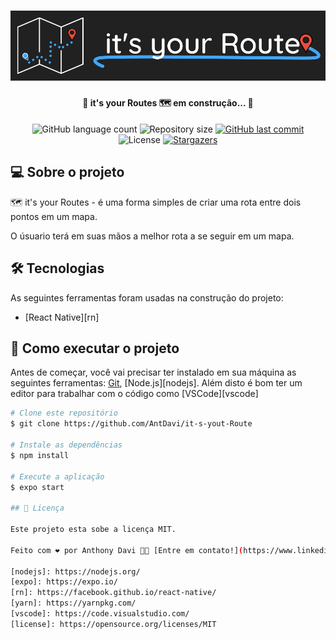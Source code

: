 <h1 align="center">
    <img alt="It's Your Route" title="It's Your Route" src="./assets/Banner.png" />
</h1>

<h4 align="center"> 
	🚧 it's your Routes 🗺 em construção... 🚧
</h4>

<p align="center">
  <img alt="GitHub language count" src="https://img.shields.io/github/languages/count/tgmarinho/nlw1?color=%2304D361">

  <img alt="Repository size" src="https://img.shields.io/github/repo-size/tgmarinho/nlw1">
  
  <a href="https://github.com/tgmarinho/nlw1/commits/master">
    <img alt="GitHub last commit" src="https://img.shields.io/github/last-commit/tgmarinho/nlw1">
  </a>

  <img alt="License" src="https://img.shields.io/badge/license-MIT-brightgreen">

   <a href="https://github.com/AntDavi/it-s-yout-Route/stargazers">
	<img alt="Stargazers" src="https://img.shields.io/github/stars/tgmarinho/nlw1?style=social">
   </a>

</p>

## 💻 Sobre o projeto

🗺 it's your Routes - é uma forma simples de criar uma rota entre dois pontos em um mapa.

O úsuario terá em suas mãos a melhor rota a se seguir em um mapa.

## 🛠 Tecnologias

As seguintes ferramentas foram usadas na construção do projeto:

- [React Native][rn]

## 🚀 Como executar o projeto

Antes de começar, você vai precisar ter instalado em sua máquina as seguintes ferramentas:
[Git](https://git-scm.com), [Node.js][nodejs]. 
Além disto é bom ter um editor para trabalhar com o código como [VSCode][vscode]

```bash
# Clone este repositório
$ git clone https://github.com/AntDavi/it-s-yout-Route

# Instale as dependências
$ npm install

# Execute a aplicação
$ expo start

## 📝 Licença

Este projeto esta sobe a licença MIT.

Feito com ❤️ por Anthony Davi 👋🏽 [Entre em contato!](https://www.linkedin.com/in/antdavi/)

[nodejs]: https://nodejs.org/
[expo]: https://expo.io/
[rn]: https://facebook.github.io/react-native/
[yarn]: https://yarnpkg.com/
[vscode]: https://code.visualstudio.com/
[license]: https://opensource.org/licenses/MIT
